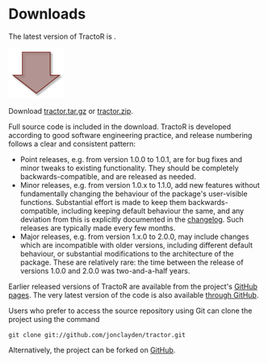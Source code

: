 # Downloads

<div id="download-box">
  <p class="first">The latest version of TractoR is <span id="version"><!--LATEST--></span>.</p>
  <img src="download.png" alt="Download icon" />
  <p>Download <a href="#" onClick="_gaq.push(['_trackEvent', 'Downloads', 'Downloaded', 'tarball']); window.location.href='http://www.tractor-mri.org.uk/tractor.tar.gz'">tractor.tar.gz</a> or <a href="#" onClick="_gaq.push(['_trackEvent', 'Downloads', 'Downloaded', 'zipball']); window.location.href='http://www.tractor-mri.org.uk/tractor.zip'">tractor.zip</a>.</p>
</div>

Full source code is included in the download. TractoR is developed according to good software engineering practice, and release numbering follows a clear and consistent pattern:
  
- Point releases, e.g. from version 1.0.0 to 1.0.1, are for bug fixes and minor tweaks to existing functionality. They should be completely backwards-compatible, and are released as needed.
- Minor releases, e.g. from version 1.0.x to 1.1.0, add new features without fundamentally changing the behaviour of the package's user-visible functions. Substantial effort is made to keep them backwards-compatible, including keeping default behaviour the same, and any deviation from this is explicitly documented in the [changelog](changelog.html). Such releases are typically made every few months.
- Major releases, e.g. from version 1.x.0 to 2.0.0, may include changes which are incompatible with older versions, including different default behaviour, or substantial modifications to the architecture of the package. These are relatively rare: the time between the release of versions 1.0.0 and 2.0.0 was two-and-a-half years.

Earlier released versions of TractoR are available from the project's [GitHub pages](https://github.com/jonclayden/tractor/tags). The very latest version of the code is also available [through GitHub](https://github.com/jonclayden/tractor).

Users who prefer to access the source repository using Git can clone the project using the command

    git clone git://github.com/jonclayden/tractor.git

Alternatively, the project can be forked on [GitHub](https://github.com/jonclayden/tractor).
